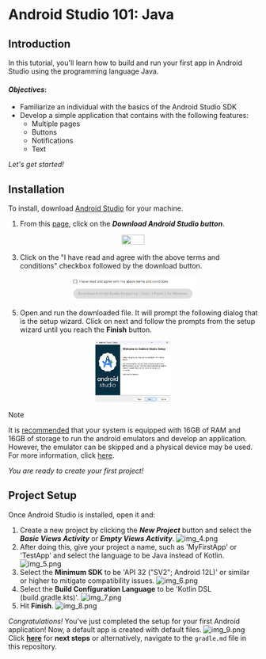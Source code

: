# Android Studio 101: Java

## Introduction

In this tutorial, you'll learn how to build and run your first app in Android Studio using the programming language Java.

#### *Objectives*:
* Familiarize an individual with the basics of the Android Studio SDK
* Develop a simple application that contains with the following features:
  - Multiple pages
  - Buttons
  - Notifications
  - Text

_Let's get started!_

## Installation

To install, download [Android Studio](https://developer.android.com/studio) for your machine. 
1. From this [page](https://developer.android.com/studio), click on the ***Download Android Studio button***.
<p align="center"> <img src="https://github.com/Abstract-2912/CS-2340-Assignment-1/assets/156847930/b8e3370e-59b4-493d-a468-b6c2b637d7d4" width="30%" height="30%"> </p>

3. Click on the "I have read and agree with the above terms and conditions" checkbox followed by the download button.
<p align="center"> <img src="https://github.com/Abstract-2912/CS-2340-Assignment-1/blob/tutorials/tutorial/Screenshot%202024-02-04%20125219.png" width="50%" height="30%"> </p>
   
5. Open and run the downloaded file. It will prompt the following dialog that is the setup wizard. Click on next and follow the prompts from the setup wizard until you reach the **Finish** button.
<p align="center"> <img src="https://github.com/Abstract-2912/CS-2340-Assignment-1/blob/tutorials/tutorial/Screenshot%202024-02-04%20131534.png" width="30%" height="30%"> </p>

>[!NOTE]
> It is [recommended](https://developer.android.com/studio/install.html) 
> that your system is equipped with 16GB of RAM and 16GB of storage to run the 
> android emulators and develop an application. However, the emulator can be 
> skipped and a physical device may be used. For more information, click 
> [here](https://developer.android.com/studio/run/device).

_You are ready to create your first project!_

## Project Setup
Once Android Studio is installed, open it and:
1. Create a new project by clicking the **_New Project_**
button and select the **_Basic Views Activity_** or **_Empty Views Activity_**. 
![img_4.png](img_4.png)
2. After doing this, give your project a name, such as 'MyFirstApp' or 'TestApp' and select the 
language to be Java instead of Kotlin. ![img_5.png](img_5.png)
3. Select the **Minimum SDK** to be 'API 32 ("SV2"; Android 12L)'
or similar or higher to mitigate compatibility issues. ![img_6.png](img_6.png)
4. Select the **Build Configuration
Language** to be 'Kotlin DSL (build.gradle.kts)'. ![img_7.png](img_7.png)
5. Hit **Finish**.
![img_8.png](img_8.png)

_Congratulations!_ You've just completed the setup for your first Android application!
Now, a default app is created with default files. ![img_9.png](img_9.png)
Click [**here**](gradle.md)
for **next steps** or alternatively, navigate to the `gradle.md` file in this repository.
